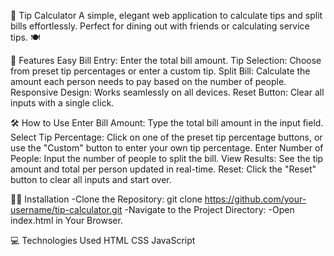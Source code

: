 💸 Tip Calculator
A simple, elegant web application to calculate tips and split bills effortlessly. 
Perfect for dining out with friends or calculating service tips. 🍽️


🚀 Features
Easy Bill Entry: Enter the total bill amount.
Tip Selection: Choose from preset tip percentages or enter a custom tip.
Split Bill: Calculate the amount each person needs to pay based on the number of people.
Responsive Design: Works seamlessly on all devices.
Reset Button: Clear all inputs with a single click.

🛠️ How to Use
Enter Bill Amount: Type the total bill amount in the input field.
Select Tip Percentage: Click on one of the preset tip percentage buttons, or use the "Custom" button to enter your own tip percentage.
Enter Number of People: Input the number of people to split the bill.
View Results: See the tip amount and total per person updated in real-time.
Reset: Click the "Reset" button to clear all inputs and start over.

🧑‍💻 Installation
-Clone the Repository:
git clone https://github.com/your-username/tip-calculator.git
-Navigate to the Project Directory:
-Open index.html in Your Browser.

💻 Technologies Used
HTML
CSS
JavaScript

